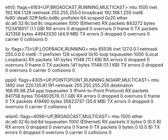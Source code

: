 eth0: flags=4163<UP,BROADCAST,RUNNING,MULTICAST>  mtu 1500
        inet 192.168.1.128  netmask 255.255.255.0  broadcast 192.168.1.255
        inet6 fe80::dea6:32ff:fe6c:bd8c  prefixlen 64  scopeid 0x20<link>
        ether dc:a6:32:6c:bd:8c  txqueuelen 1000  (Ethernet)
        RX packets 843272  bytes 1123419017 (1.1 GB)
        RX errors 0  dropped 0  overruns 0  frame 0
        TX packets 421356  bytes 44943330 (44.9 MB)
        TX errors 0  dropped 0 overruns 0  carrier 0  collisions 0

lo: flags=73<UP,LOOPBACK,RUNNING>  mtu 65536
        inet 127.0.0.1  netmask 255.0.0.0
        inet6 ::1  prefixlen 128  scopeid 0x10<host>
        loop  txqueuelen 1000  (Local Loopback)
        RX packets 141  bytes 11148 (11.1 KB)
        RX errors 0  dropped 0  overruns 0  frame 0
        TX packets 141  bytes 11148 (11.1 KB)
        TX errors 0  dropped 0 overruns 0  carrier 0  collisions 0

ppp0: flags=4305<UP,POINTOPOINT,RUNNING,NOARP,MULTICAST>  mtu 1492
        inet 220.135.81.191  netmask 255.255.255.255  destination 168.95.98.254
        ppp  txqueuelen 3  (Point-to-Point Protocol)
        RX packets 841758  bytes 1104803578 (1.1 GB)
        RX errors 0  dropped 0  overruns 0  frame 0
        TX packets 419490  bytes 35623737 (35.6 MB)
        TX errors 0  dropped 0 overruns 0  carrier 0  collisions 0

wlan0: flags=4099<UP,BROADCAST,MULTICAST>  mtu 1500
        ether dc:a6:32:6c:bd:8d  txqueuelen 1000  (Ethernet)
        RX packets 0  bytes 0 (0.0 B)
        RX errors 0  dropped 0  overruns 0  frame 0
        TX packets 0  bytes 0 (0.0 B)
        TX errors 0  dropped 0 overruns 0  carrier 0  collisions 0

